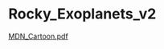 # Rocky_Exoplanets_v2
[MDN_Cartoon.pdf](https://github.com/VectorZhao/Rocky_Exoplanets_v2/files/9796535/MDN_Cartoon.pdf)
